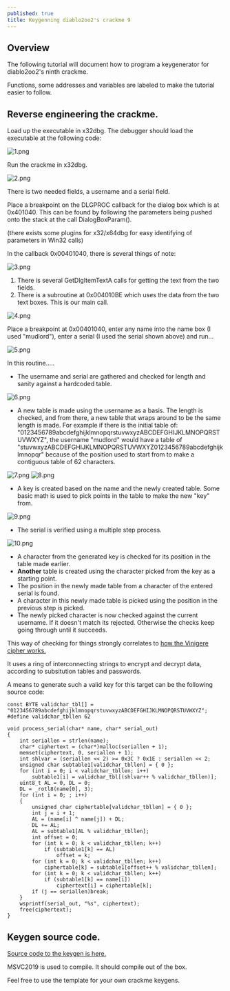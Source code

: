 ```yaml
---
published: true
title: Keygenning diablo2oo2's crackme 9
---
```

## Overview

The following tutorial will document how to program a keygenerator for diablo2oo2's
ninth crackme.

Functions, some addresses and variables are labeled to make the tutorial easier to follow.


## Reverse engineering the crackme.

Load up the executable in x32dbg. 
The debugger should load the executable at the following code:

![1.png]({{site.baseurl}}/images/crackme9/1.PNG)

Run the crackme in x32dbg.

![2.png]({{site.baseurl}}/images/crackme9/2.PNG)

There is two needed fields, a username and a serial field.

Place a breakpoint on the DLGPROC callback for the dialog box which is at 0x401040. This can be found by following the parameters being pushed onto the stack at the call DialogBoxParam().

(there exists some plugins for x32/x64dbg for easy identifying of parameters in Win32 calls)

In the callback 0x00401040, there is several things of note:

![3.png]({{site.baseurl}}/images/crackme9/3.PNG)

1. There is several GetDlgItemTextA calls for getting the text from the two fields.
2. There is a subroutine at 0x004010BE which uses the data from the two text boxes. This is our main call.

![4.png]({{site.baseurl}}/images/crackme9/4.PNG)


Place a breakpoint at 0x00401040, enter any name into the name box (I used "mudlord"), enter a serial
(I used the serial shown above) and run...

![5.png]({{site.baseurl}}/images/crackme9/5.PNG)

In this routine.....
* The username and serial are gathered and checked for length and sanity against a hardcoded table.

![6.png]({{site.baseurl}}/images/crackme9/6.PNG)

* A new table is made using the username as a basis. The length is checked, and from there, a new table that wraps around to be the same length is made. For example if there is the initial table of:
"0123456789abcdefghijklmnopqrstuvwxyzABCDEFGHIJKLMNOPQRSTUVWXYZ", the username "mudlord" would have a table of "stuvwxyzABCDEFGHIJKLMNOPQRSTUVWXYZ0123456789abcdefghijklmnopqr" because of the position used to start from to make a contiguous table of 62 characters.

![7.png]({{site.baseurl}}/images/crackme9/7.PNG)
![8.png]({{site.baseurl}}/images/crackme9/8.PNG)

* A key is created based on the name and the newly created table. Some basic math is used to pick points in the table to make the new "key" from.

![9.png]({{site.baseurl}}/images/crackme9/9.PNG)


* The serial is verified using a multiple step process.

![10.png]({{site.baseurl}}/images/crackme9/10.PNG)

- A character from the generated key is checked for its position in the table made earlier.
- **Another** table is created using the character picked from the key as a starting point.
- The position in the newly made table from a character of the entered serial is found.
- A character in this newly made table is picked using the position in the previous step is picked.
- The newly picked character is now checked against the current username. If it doesn't match its rejected. Otherwise the checks keep going through until it succeeds.

This way of checking for things strongly correlates to [how the Vinigere cipher works.](https://en.wikipedia.org/wiki/Vigen%C3%A8re_cipher)

It uses a ring of interconnecting strings to encrypt and decrypt data, according to subsitution tables and passwords. 

A means to generate such a valid key for this target can be the following source code:

```
const BYTE validchar_tbl[] = "0123456789abcdefghijklmnopqrstuvwxyzABCDEFGHIJKLMNOPQRSTUVWXYZ";
#define validchar_tbllen 62

void process_serial(char* name, char* serial_out)
{
	int seriallen = strlen(name);
	char* ciphertext = (char*)malloc(seriallen + 1);
	memset(ciphertext, 0, seriallen + 1);
	int shlvar = (seriallen << 2) >= 0x3C ? 0x1E : seriallen << 2;
	unsigned char subtable1[validchar_tbllen] = { 0 };
	for (int i = 0; i < validchar_tbllen; i++)
		subtable1[i] = validchar_tbl[(shlvar++ % validchar_tbllen)];
	uint8_t AL = 0, DL = 0;
	DL = _rotl8(name[0], 3);
	for (int i = 0; ; i++)
	{
		unsigned char ciphertable[validchar_tbllen] = { 0 };
		int j = i + 1;
		AL = (name[i] ^ name[j]) + DL;
		DL += AL;
		AL = subtable1[AL % validchar_tbllen];
		int offset = 0;
		for (int k = 0; k < validchar_tbllen; k++)
			if (subtable1[k] == AL)
				offset = k;
		for (int k = 0; k < validchar_tbllen; k++)
			ciphertable[k] = subtable1[offset++ % validchar_tbllen];
		for (int k = 0; k < validchar_tbllen; k++)
			if (subtable1[k] == name[i])
				ciphertext[i] = ciphertable[k];
		if (j == seriallen)break;
	}
	wsprintf(serial_out, "%s", ciphertext);
	free(ciphertext);
}
```



## Keygen source code.

[Source code to the keygen is here.](https://github.com/mudlord/crackme_solutions/blob/master/algo/d2k2_crackme09.c)

MSVC2019 is used to compile. It should compile out of the box. 

Feel free to use the template for your own crackme keygens.




